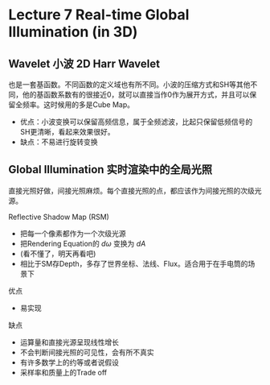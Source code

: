 # Lecture 7 Real-time Global Illumination (in 3D)
## Wavelet 小波 2D Harr Wavelet
也是一套基函数。不同函数的定义域也有所不同。小波的压缩方式和SH等其他不同，他的基函数系数有的很接近0，就可以直接当作0作为展开方式，并且可以保留全频率。这时候用的多是Cube Map。
- 优点：小波变换可以保留高频信息，属于全频滤波，比起只保留低频信号的SH更清晰，看起来效果很好。
- 缺点：不易进行旋转变换

## Global Illumination 实时渲染中的全局光照
直接光照好做，间接光照麻烦。每个直接光照的点，都应该作为间接光照的次级光源。

Reflective Shadow Map (RSM)
- 把每一个像素都作为一个次级光源
- 把Rendering Equation的 $d\omega$ 变换为 $dA$
- (看不懂了，明天再看吧)
- 相比于SM存Depth，多存了世界坐标、法线、Flux。适合用于在手电筒的场景下

优点
- 易实现

缺点
- 运算量和直接光源呈现线性增长
- 不会判断间接光照的可见性，会有所不真实
- 有许多数学上的约等或者说假设
- 采样率和质量上的Trade off

